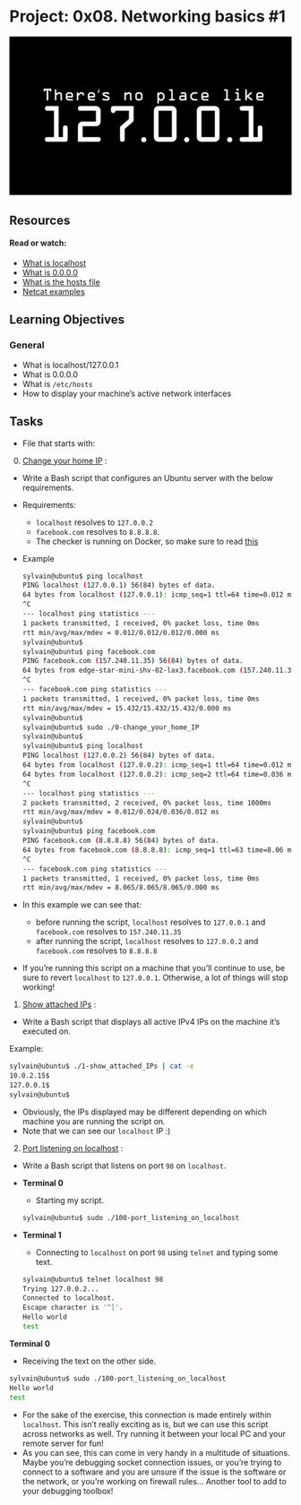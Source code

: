 # Project: 0x08. Networking basics #1

![readme-pix](./no-place-like-127.png)

## Resources

#### Read or watch:

- [What is localhost](https://en.wikipedia.org/wiki/Localhost)
- [What is 0.0.0.0](https://en.wikipedia.org/wiki/0.0.0.0)
- [What is the hosts file](https://www.makeuseof.com/tag/modify-manage-hosts-file-linux/)
- [Netcat examples](https://www.thegeekstuff.com/2012/04/nc-command-examples/)

## Learning Objectives

### General

- What is localhost/127.0.0.1
- What is 0.0.0.0
- What is <code>/etc/hosts</code>
- How to display your machine’s active network interfaces

## Tasks

- File that starts with:

0. [Change your home IP](./0-change_your_home_IP) :

- Write a Bash script that configures an Ubuntu server with the below requirements.
- Requirements:
  - `localhost` resolves to `127.0.0.2`
  - `facebook.com` resolves to `8.8.8.8`.
  - The checker is running on Docker, so make sure to read [this](http://blog.jonathanargentiero.com/docker-sed-cannot-rename-etcsedl8ysxl-device-or-resource-busy/)
- Example

  ```sh
  sylvain@ubuntu$ ping localhost
  PING localhost (127.0.0.1) 56(84) bytes of data.
  64 bytes from localhost (127.0.0.1): icmp_seq=1 ttl=64 time=0.012 ms
  ^C
  --- localhost ping statistics ---
  1 packets transmitted, 1 received, 0% packet loss, time 0ms
  rtt min/avg/max/mdev = 0.012/0.012/0.012/0.000 ms
  sylvain@ubuntu$
  sylvain@ubuntu$ ping facebook.com
  PING facebook.com (157.240.11.35) 56(84) bytes of data.
  64 bytes from edge-star-mini-shv-02-lax3.facebook.com (157.240.11.35): icmp_seq=1 ttl=63 time=15.4 ms
  ^C
  --- facebook.com ping statistics ---
  1 packets transmitted, 1 received, 0% packet loss, time 0ms
  rtt min/avg/max/mdev = 15.432/15.432/15.432/0.000 ms
  sylvain@ubuntu$
  sylvain@ubuntu$ sudo ./0-change_your_home_IP
  sylvain@ubuntu$
  sylvain@ubuntu$ ping localhost
  PING localhost (127.0.0.2) 56(84) bytes of data.
  64 bytes from localhost (127.0.0.2): icmp_seq=1 ttl=64 time=0.012 ms
  64 bytes from localhost (127.0.0.2): icmp_seq=2 ttl=64 time=0.036 ms
  ^C
  --- localhost ping statistics ---
  2 packets transmitted, 2 received, 0% packet loss, time 1000ms
  rtt min/avg/max/mdev = 0.012/0.024/0.036/0.012 ms
  sylvain@ubuntu$
  sylvain@ubuntu$ ping facebook.com
  PING facebook.com (8.8.8.8) 56(84) bytes of data.
  64 bytes from facebook.com (8.8.8.8): icmp_seq=1 ttl=63 time=8.06 ms
  ^C
  --- facebook.com ping statistics ---
  1 packets transmitted, 1 received, 0% packet loss, time 0ms
  rtt min/avg/max/mdev = 8.065/8.065/8.065/0.000 ms
  ```

- In this example we can see that:
  - before running the script, `localhost` resolves to `127.0.0.1` and `facebook.com` resolves to `157.240.11.35`
  - after running the script, `localhost` resolves to `127.0.0.2` and `facebook.com` resolves to `8.8.8.8`
- If you’re running this script on a machine that you’ll continue to use, be sure to revert `localhost` to `127.0.0.1`. Otherwise, a lot of things will stop working!

1. [Show attached IPs](./1-show_attached_IPs) :

- Write a Bash script that displays all active IPv4 IPs on the machine it’s executed on.

Example:

  ```sh
  sylvain@ubuntu$ ./1-show_attached_IPs | cat -e
  10.0.2.15$
  127.0.0.1$
  sylvain@ubuntu$
  ```

- Obviously, the IPs displayed may be different depending on which machine you are running the script on.
- Note that we can see our `localhost` IP :)

2. [Port listening on localhost](./100-port_listening_on_localhost) :

- Write a Bash script that listens on port `98` on `localhost`.
- **Terminal 0**
  - Starting my script.

  ```sh
  sylvain@ubuntu$ sudo ./100-port_listening_on_localhost
  ```
- **Terminal 1**
  - Connecting to `localhost` on port `98` using `telnet` and typing some text.
  ```sh
  sylvain@ubuntu$ telnet localhost 98
  Trying 127.0.0.2...
  Connected to localhost.
  Escape character is '^]'.
  Hello world
  test
  ```

**Terminal 0**
  - Receiving the text on the other side.
  ```sh
  sylvain@ubuntu$ sudo ./100-port_listening_on_localhost
  Hello world
  test
  ```

- For the sake of the exercise, this connection is made entirely within `localhost`. This isn’t really exciting as is, but we can use this script across networks as well. Try running it between your local PC and your remote server for fun!
- As you can see, this can come in very handy in a multitude of situations. Maybe you’re debugging socket connection issues, or you’re trying to connect to a software and you are unsure if the issue is the software or the network, or you’re working on firewall rules… Another tool to add to your debugging toolbox!
